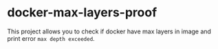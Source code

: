 # docker-max-layers-proof
This project allows you to check if docker have max layers in image and print error `max depth exceeded`.
